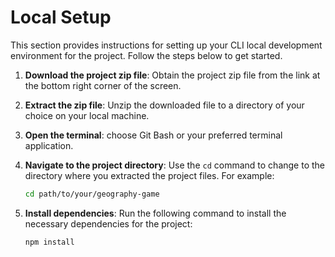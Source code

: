 # Local Setup

This section provides instructions for setting up your CLI local development environment for the project. Follow the steps below to get started.

1. **Download the project zip file**: Obtain the project zip file from the link at the bottom right corner of the screen.
2. **Extract the zip file**: Unzip the downloaded file to a directory of your choice on your local machine.
3. **Open the terminal**: choose Git Bash or your preferred terminal application.
4. **Navigate to the project directory**: Use the `cd` command to change to the directory where you extracted the project files. For example:

    ```bash
    cd path/to/your/geography-game
    ```

5. **Install dependencies**: Run the following command to install the necessary dependencies for the project:

    ```bash
    npm install
    ```
